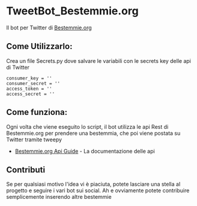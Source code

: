 # TweetBot_Bestemmie.org

Il bot per Twitter di [Bestemmie.org](http://www.bestemmie.org)

## Come Utilizzarlo:

Crea un file Secrets.py dove salvare le variabili con le secrets key delle api di Twitter


```
consumer_key = ''
consumer_secret = ''
access_token = ''
access_secret = ''

```

## Come funziona:
Ogni volta che viene eseguito lo script, il bot utilizza le api Rest di Bestemmie.org per prendere una bestemmia, che poi viene postata su Twitter tramite tweepy
* [Bestemmie.org Api Guide](http://www.bestemmie.org/bestemmie/api_show/) - La documentazione delle api


## Contributi

Se per qualsiasi motivo l'idea vi è piaciuta, potete lasciare una stella al progetto e seguire i vari bot sui social.
Ah e ovviamente potete contribuire semplicemente inserendo altre bestemmie



